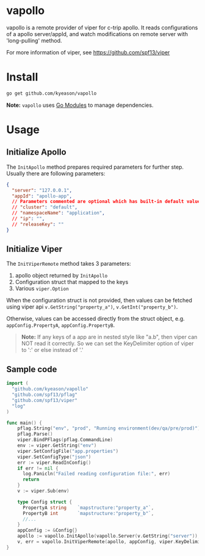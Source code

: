 # vapollo
vapollo is a remote provider of viper for c-trip apollo. It reads configurations of a apollo server/appId, and watch modifications on remote server with 'long-pulling' method.

For more information of viper, see https://github.com/spf13/viper
# Install

```sh
go get github.com/kyeason/vapollo
```

**Note:** `vapollo` uses [Go Modules](https://github.com/golang/go/wiki/Modules) to manage dependencies.

# Usage

## Initialize Apollo

The `InitApollo` method prepares required parameters for further step. Usually there are following parameters:

```json
{
  "server": "127.0.0.1",
  "appId": "apollo-app",
  // Parameters commented are optional which has built-in default value
  // "cluster": "default",
  // "namespaceName": "application",
  // "ip": "",
  // "releaseKey": ""
}
```

## Initialize Viper

The `InitViperRemote` method takes 3 parameters: 

1. apollo object returned by `InitApollo`
2. Configuration struct that mapped to the keys
3. Various `viper.Option`

When the configuration struct is not provided, then values can be fetched using viper api `v.GetString("property_a")`, `v.GetInt("property_b")`.

Otherwise, values can be accessed directly from the struct object, e.g. `appConfig.PropertyA`, `appConfig.PropertyB`.

> **Note:**  If any keys of a app are in nested style like "a.b", then viper can NOT read it correctly. So we can set the KeyDelimiter option of viper to ':' or else instead of '.'

## Sample code

```go
import (
  "github.com/kyeason/vapollo"
  "github.com/spf13/pflag"
  "github.com/spf13/viper"
  "log"
)

func main() {
    pflag.String("env", "prod", "Running environment(dev/qa/pre/prod)")
    pflag.Parse()
    viper.BindPFlags(pflag.CommandLine)
    env := viper.GetString("env")
    viper.SetConfigFile("app.properties")
    viper.SetConfigType("json")
    err := viper.ReadInConfig()
    if err != nil {
      log.Panicln("Failed reading configuration file:", err)
      return
    }
    v := viper.Sub(env)

    type Config struct {
      PropertyA string    `mapstructure:"property_a"`,
      PropertyB int       `mapstructure:"property_b"`,
      //...
    }
    appConfig := &Config{}
    apollo := vapollo.InitApollo(vapollo.Server(v.GetString("server")),vapollo.AppId(v.GetString("appId")))
    v, err = vapollo.InitViperRemote(apollo, appConfig, viper.KeyDelimiter(":"))
}
```



